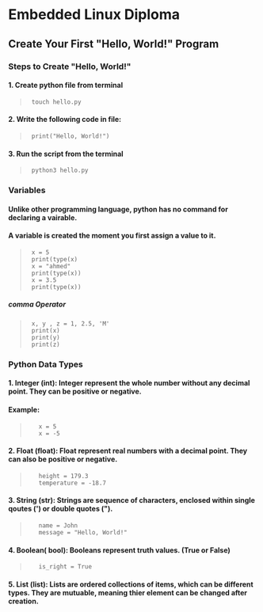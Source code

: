 # Embedded Linux Diploma

## Create Your First "Hello, World!" Program

### Steps to Create "Hello, World!"

#### 1. Create python file from terminal
>      touch hello.py
#### 2. Write the following code in file:
>      print("Hello, World!")
#### 3. Run the script from the terminal
>      python3 hello.py

### Variables
#### Unlike other programming language, python has no command for declaring a vairable.
#### A variable is created the moment you first assign a value to it.
>      x = 5
>      print(type(x)
>      x = "ahmed"
>      print(type(x))
>      x = 3.5
>      print(type(x))
##### comma Operator
>      x, y , z = 1, 2.5, 'M'
>      print(x)
>      print(y)
>      print(z)

### Python Data Types
#### 1. Integer (int): Integer represent the whole number without any decimal point. They can be positive or negative.
#### Example:
>        x = 5
>        x = -5
#### 2. Float (float): Float represent real numbers with a decimal point. They can also be positive or negative.
>        height = 179.3
>        temperature = -18.7
#### 3. String (str): Strings are sequence of characters, enclosed within single qoutes (') or double quotes (").
>        name = John
>        message = "Hello, World!"
#### 4. Boolean( bool): Booleans represent truth values. (True or False)
>        is_right = True
#### 5. List (list): Lists are ordered collections of items, which can be different types. They are mutuable, meaning thier element can be changed after creation.
